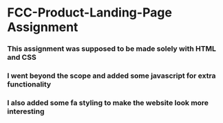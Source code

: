 # FCC-Product-Landing-Page Assignment #

### This assignment was supposed to be made solely with HTML and CSS # 

### I went beyond the scope and added some javascript for extra functionality #

### I also added some fa styling to make the website look more interesting #
